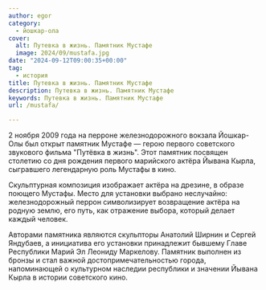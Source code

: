 ```yaml
---
author: egor
category:
  - йошкар-ола
cover:
  alt: Путевка в жизнь. Памятник Мустафе
  image: 2024/09/mustafa.jpg
date: "2024-09-12T09:00:35+00:00"
tag:
  - история
title: Путевка в жизнь. Памятник Мустафе
description: Путевка в жизнь. Памятник Мустафе
keywords: Путевка в жизнь. Памятник Мустафе
url: /mustafa/

---
```

2 ноября 2009 года на перроне железнодорожного вокзала Йошкар-Олы был открыт памятник Мустафе — герою первого советского звукового фильма "Путёвка в жизнь". Этот памятник посвящен столетию со дня рождения первого марийского актёра Йывана Кырла, сыгравшего легендарную роль Мустафы в кино.

Скульптурная композиция изображает актёра на дрезине, в образе поющего Мустафы. Место для установки выбрано неслучайно: железнодорожный перрон символизирует возвращение актёра на родную землю, его путь, как отражение выбора, который делает каждый человек.

Авторами памятника являются скульпторы Анатолий Ширнин и Сергей Яндубаев, а инициатива его установки принадлежит бывшему Главе Республики Марий Эл Леониду Маркелову. Памятник выполнен из бронзы и стал важной достопримечательностью города, напоминающей о культурном наследии республики и значении Йывана Кырла в истории советского кино.

